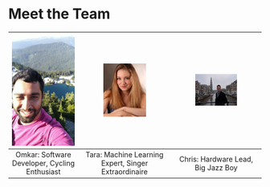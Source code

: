 # Meet the Team

| <img src="../images/Omkar.jpg" alt="Omkar" width="100%"> | <img src="../images/Tara.jpg" alt="Tara" width="50%"> | <img src="../images/Chris.jpg" alt="Chris" width="50%"> |
|:---:|:---:|:---:|
| Omkar: Software Developer, Cycling Enthusiast | Tara: Machine Learning Expert, Singer Extraordinaire | Chris: Hardware Lead, Big Jazz Boy |
